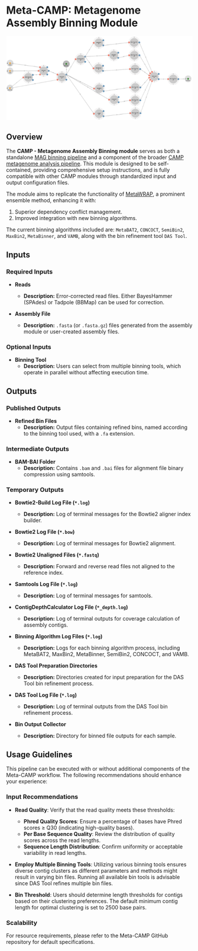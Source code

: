 # Meta-CAMP: Metagenome Assembly Binning Module

!["CAMP Assembly Binning"](../../../images/camp-pipeline/camp-assembly-binning.png)

## Overview

The **CAMP - Metagenome Assembly Binning module** serves as both a standalone [MAG binning pipeline](https://github.com/MetaSUB-CAMP/camp_binning) and a component of the broader [CAMP metagenome analysis pipeline](https://github.com/Meta-CAMP). This module is designed to be self-contained, providing comprehensive setup instructions, and is fully compatible with other CAMP modules through standardized input and output configuration files.

The module aims to replicate the functionality of [MetaWRAP](https://github.com/bxlab/metaWRAP), a prominent ensemble method, enhancing it with:

1. Superior dependency conflict management.
2. Improved integration with new binning algorithms.

The current binning algorithms included are: `MetaBAT2`, `CONCOCT`, `SemiBin2`, `MaxBin2`, `MetaBinner`, and `VAMB`, along with the bin refinement tool `DAS Tool`.

## Inputs

### Required Inputs

- **Reads**
    - **Description:** Error-corrected read files. Either BayesHammer (SPAdes) or Tadpole (BBMap) can be used for correction.

- **Assembly File**
    - **Description:** `.fasta` (or `.fasta.gz`) files generated from the assembly module or user-created assembly files.

### Optional Inputs

- **Binning Tool**
    - **Description:** Users can select from multiple binning tools, which operate in parallel without affecting execution time.

## Outputs

### Published Outputs

- **Refined Bin Files**
    - **Description:** Output files containing refined bins, named according to the binning tool used, with a `.fa` extension.

### Intermediate Outputs

- **BAM-BAI Folder**
    - **Description:** Contains `.bam` and `.bai` files for alignment file binary compression using samtools.

### Temporary Outputs

- **Bowtie2-Build Log File (`*.log`)**
    - **Description:** Log of terminal messages for the Bowtie2 aligner index builder.

- **Bowtie2 Log File (`*.bow`)**
    - **Description:** Log of terminal messages for Bowtie2 alignment.

- **Bowtie2 Unaligned Files (`*.fastq`)**
    - **Description:** Forward and reverse read files not aligned to the reference index.

- **Samtools Log File (`*.log`)**
    - **Description:** Log of terminal messages for samtools.

- **ContigDepthCalculator Log File (`*_depth.log`)**
    - **Description:** Log of terminal outputs for coverage calculation of assembly contigs.

- **Binning Algorithm Log Files (`*.log`)**
    - **Description:** Logs for each binning algorithm process, including MetaBAT2, MaxBin2, MetaBinner, SemiBin2, CONCOCT, and VAMB.

- **DAS Tool Preparation Directories**
    - **Description:** Directories created for input preparation for the DAS Tool bin refinement process.

- **DAS Tool Log File (`*.log`)**
    - **Description:** Log of terminal outputs from the DAS Tool bin refinement process.

- **Bin Output Collector**
    - **Description:** Directory for binned file outputs for each sample.

## Usage Guidelines

This pipeline can be executed with or without additional components of the Meta-CAMP workflow. The following recommendations should enhance your experience:

### Input Recommendations

- **Read Quality**: Verify that the read quality meets these thresholds:
    - **Phred Quality Scores**: Ensure a percentage of bases have Phred scores ≥ Q30 (indicating high-quality bases).
    - **Per Base Sequence Quality**: Review the distribution of quality scores across the read lengths.
    - **Sequence Length Distribution**: Confirm uniformity or acceptable variability in read lengths.

- **Employ Multiple Binning Tools**: Utilizing various binning tools ensures diverse contig clusters as different parameters and methods might result in varying bin files. Running all available bin tools is advisable since DAS Tool refines multiple bin files.

- **Bin Threshold**: Users should determine length thresholds for contigs based on their clustering preferences. The default minimum contig length for optimal clustering is set to 2500 base pairs.

### Scalability

For resource requirements, please refer to the Meta-CAMP GitHub repository for default specifications.
